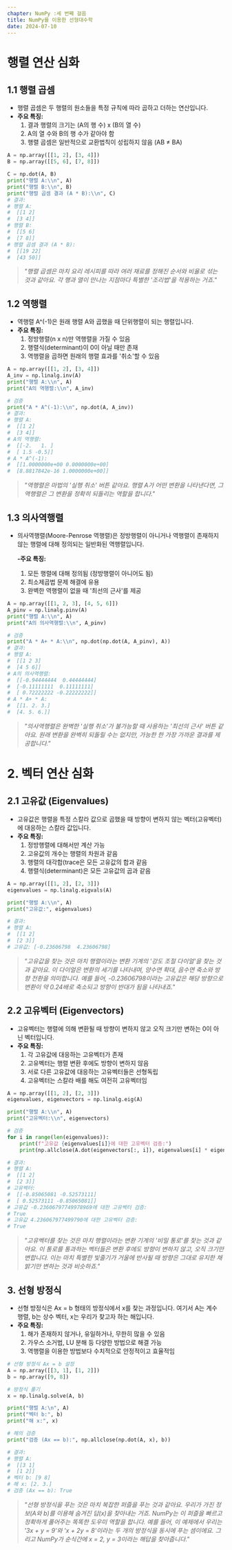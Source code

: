 ```yaml
---
chapter: NumPy :세 번째 걸음
title: NumPy를 이용한 선형대수학
date: 2024-07-10
---
```

# 행렬 연산 심화

## 1.1 행렬 곱셈

- 행렬 곱셈은 두 행렬의 원소들을 특정 규칙에 따라 곱하고 더하는 연산입니다.
- **주요 특징:**
    1. 결과 행렬의 크기는 (A의 행 수) x (B의 열 수)
    2. A의 열 수와 B의 행 수가 같아야 함
    3. 행렬 곱셈은 일반적으로 교환법칙이 성립하지 않음 (AB ≠ BA)

```python
A = np.array([[1, 2], [3, 4]])
B = np.array([[5, 6], [7, 8]])

C = np.dot(A, B)
print("행렬 A:\\n", A)
print("행렬 B:\\n", B)
print("행렬 곱셈 결과 (A * B):\\n", C)
# 결과:
# 행렬 A:
#  [[1 2]
#  [3 4]]
# 행렬 B:
#  [[5 6]
#  [7 8]]
# 행렬 곱셈 결과 (A * B):
#  [[19 22]
#  [43 50]]
```

> *"행렬 곱셈은 마치 요리 레시피를 따라 여러 재료를 정해진 순서와 비율로 섞는 것과 같아요. 각 행과 열이 만나는 지점마다 특별한 '조리법'을 적용하는 거죠."*
> 

## 1.2 역행렬

- 역행렬 A^(-1)은 원래 행렬 A와 곱했을 때 단위행렬이 되는 행렬입니다.
- **주요 특징:**
    1. 정방행렬(n x n)만 역행렬을 가질 수 있음
    2. 행렬식(determinant)이 0이 아닐 때만 존재
    3. 역행렬을 곱하면 원래의 행렬 효과를 '취소'할 수 있음

```python
A = np.array([[1, 2], [3, 4]])
A_inv = np.linalg.inv(A)
print("행렬 A:\\n", A)
print("A의 역행렬:\\n", A_inv)

# 검증
print("A * A^(-1):\\n", np.dot(A, A_inv))
# 결과:
# 행렬 A:
#  [[1 2]
#  [3 4]]
# A의 역행렬:
#  [[-2.   1. ]
#  [ 1.5 -0.5]]
# A * A^(-1):
#  [[1.0000000e+00 0.0000000e+00]
#  [8.8817842e-16 1.0000000e+00]]

```

> *"역행렬은 마법의 '실행 취소' 버튼 같아요. 행렬 A가 어떤 변환을 나타낸다면, 그 역행렬은 그 변환을 정확히 되돌리는 역할을 합니다."*
> 

## 1.3 의사역행렬

- 의사역행렬(Moore-Penrose 역행렬)은 정방행렬이 아니거나 역행렬이 존재하지 않는 행렬에 대해 정의되는 일반화된 역행렬입니다.
    
    **-주요 특징:**
    
    1. 모든 행렬에 대해 정의됨 (정방행렬이 아니어도 됨)
    2. 최소제곱법 문제 해결에 유용
    3. 완벽한 역행렬이 없을 때 '최선의 근사'를 제공

```python
A = np.array([[1, 2, 3], [4, 5, 6]])
A_pinv = np.linalg.pinv(A)
print("행렬 A:\\n", A)
print("A의 의사역행렬:\\n", A_pinv)

# 검증
print("A * A+ * A:\\n", np.dot(np.dot(A, A_pinv), A))
# 결과:
# 행렬 A:
#  [[1 2 3]
#  [4 5 6]]
# A의 의사역행렬:
#  [[-0.94444444  0.44444444]
#  [-0.11111111  0.11111111]
#  [ 0.72222222 -0.22222222]]
# A * A+ * A:
#  [[1. 2. 3.]
#  [4. 5. 6.]]
```

> *"의사역행렬은 완벽한 '실행 취소'가 불가능할 때 사용하는 '최선의 근사' 버튼 같아요. 원래 변환을 완벽히 되돌릴 수는 없지만, 가능한 한 가장 가까운 결과를 제공합니다."*
> 

# 2. 벡터 연산 심화

## 2.1 고유값 (Eigenvalues)
- 고유값은 행렬을 특정 스칼라 값으로 곱했을 때 방향이 변하지 않는 벡터(고유벡터)에 대응하는 스칼라 값입니다.
- **주요 특징:**
    1. 정방행렬에 대해서만 계산 가능
    2. 고유값의 개수는 행렬의 차원과 같음
    3. 행렬의 대각합(trace은 모든 고유값의 합과 같음
    4. 행렬식(determinant)은 모든 고유값의 곱과 같음

```python
A = np.array([[1, 2], [2, 3]])
eigenvalues = np.linalg.eigvals(A)

print("행렬 A:\\n", A)
print("고유값:", eigenvalues)

# 결과:
# 행렬 A:
#  [[1 2]
#  [2 3]]
# 고유값: [-0.23606798  4.23606798]

```

> *"고유값을 찾는 것은 마치 행렬이라는 변환 기계의 '강도 조절 다이얼'을 찾는 것과 같아요. 이 다이얼은 변환의 세기를 나타내며, 양수면 확대, 음수면 축소와 방향 전환을 의미합니다. 예를 들어, -0.23606798이라는 고유값은 해당 방향으로 변환이 약 0.24배로 축소되고 방향이 반대가 됨을 나타내죠."*
> 

## 2.2 고유벡터 (Eigenvectors)

- 고유벡터는 행렬에 의해 변환될 때 방향이 변하지 않고 오직 크기만 변하는 0이 아닌 벡터입니다.
- **주요 특징:**
    1. 각 고유값에 대응하는 고유벡터가 존재
    2. 고유벡터는 행렬 변환 후에도 방향이 변하지 않음
    3. 서로 다른 고유값에 대응하는 고유벡터들은 선형독립
    4. 고유벡터는 스칼라 배를 해도 여전히 고유벡터임

```python
A = np.array([[1, 2], [2, 3]])
eigenvalues, eigenvectors = np.linalg.eig(A)

print("행렬 A:\\n", A)
print("고유벡터:\\n", eigenvectors)

# 검증
for i in range(len(eigenvalues)):
    print(f"고유값 {eigenvalues[i]}에 대한 고유벡터 검증:")
    print(np.allclose(A.dot(eigenvectors[:, i]), eigenvalues[i] * eigenvectors[:, i]))

# 결과:
# 행렬 A:
#  [[1 2]
#  [2 3]]
# 고유벡터:
#  [[-0.85065081 -0.52573111]
#  [ 0.52573111 -0.85065081]]
# 고유값 -0.23606797749978969에 대한 고유벡터 검증:
# True
# 고유값 4.236067977499790에 대한 고유벡터 검증:
# True

```

> *"고유벡터를 찾는 것은 마치 행렬이라는 변환 기계의 '비밀 통로'를 찾는 것과 같아요. 이 통로를 통과하는 벡터들은 변환 후에도 방향이 변하지 않고, 오직 크기만 변합니다. 이는 마치 특별한 빛줄기가 거울에 반사될 때 방향은 그대로 유지한 채 밝기만 변하는 것과 비슷하죠."*
> 

## 3.  선형 방정식

- 선형 방정식은 Ax = b 형태의 방정식에서 x를 찾는 과정입니다. 여기서 A는 계수 행렬, b는 상수 벡터, x는 우리가 찾고자 하는 해입니다.
- **주요 특징:**
    1. 해가 존재하지 않거나, 유일하거나, 무한히 많을 수 있음
    2. 가우스 소거법, LU 분해 등 다양한 방법으로 해결 가능
    3. 역행렬을 이용한 방법보다 수치적으로 안정적이고 효율적임

```python
# 선형 방정식 Ax = b 설정
A = np.array([[3, 1], [1, 2]])
b = np.array([9, 8])

# 방정식 풀기
x = np.linalg.solve(A, b)

print("행렬 A:\n", A)
print("벡터 b:", b)
print("해 x:", x)

# 해의 검증
print("검증 (Ax == b):", np.allclose(np.dot(A, x), b))

# 결과:
# 행렬 A:
#  [[3 1]
#  [1 2]]
# 벡터 b: [9 8]
# 해 x: [2. 3.]
# 검증 (Ax == b): True

```

> *"선형 방정식을 푸는 것은 마치 복잡한 퍼즐을 푸는 것과 같아요. 우리가 가진 정보(A와 b)를 이용해 숨겨진 답(x)을 찾아내는 거죠. NumPy는 이 퍼즐을 빠르고 정확하게 풀어주는 똑똑한 도우미 역할을 합니다. 예를 들어, 이 예제에서 우리는 '3x + y = 9'와 'x + 2y = 8'이라는 두 개의 방정식을 동시에 푸는 셈이에요. 그리고 NumPy가 순식간에 x = 2, y = 3이라는 해답을 찾아줍니다."*
>